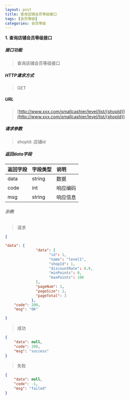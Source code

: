 ```yaml
---
layout: post
title: 查询店铺会员等级接口
tags: [会员等级]
categories: 会员等级 
---
```

**1\. 查询店铺会员等级接口**
##### 接口功能
> 查询店铺会员等级接口

##### HTTP请求方式
> GET

##### URL
> [http://www.xxx.com/smallcashier/level/list/{shopId}](http://www.xxx.com/smallcashier/level/list/{shopId})

##### 请求参数
> shopId: 店铺id


##### 返回data字段

|返回字段|字段类型|说明|
|:---|:---|:---|
|data|string|数据|
|code|int|响应编码|
|msg|string|响应信息|

###### 示例
> 请求
``` json
{

"data": {
              "data": [
                    "id": 1,
                	"name": "level1",
                	"shopId": 1,
                	"discountRate": 0.9,
                	"minPoints": 0,
                	"maxPoints": 100
              ],
              "pageNum": 1,
              "pageSize": 1,
              "pageTotal": 3
            },
    "code": 200,
    "msg": "OK"

}
```
> 成功
``` json
{
    "data": null,
    "code": 200,
    "msg": "success"
}
```
> 失败
``` json
{
    "data": null,
    "code": -1,
    "msg": "failed"
}
```